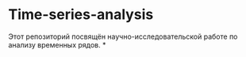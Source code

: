 # Time-series-analysis 

Этот репозиторий посвящён научно-исследовательской работе по анализу временных рядов. 
*
